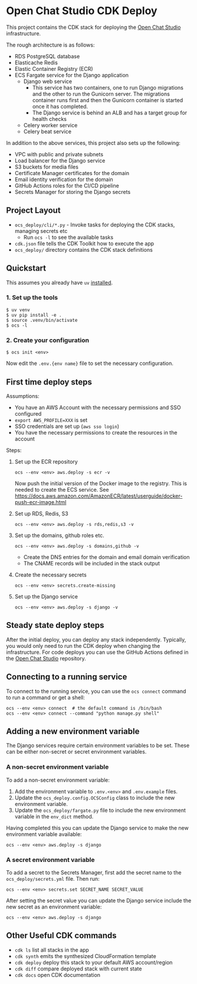 # Open Chat Studio CDK Deploy

This project contains the CDK stack for deploying the [Open Chat Studio](https://github.com/dimagi/open-chat-studio/)
infrastructure.

The rough architecture is as follows:

* RDS PostgreSQL database
* Elasticache Redis
* Elastic Container Registry (ECR)
* ECS Fargate service for the Django application
  * Django web service
    * This service has two containers, one to run Django migrations and the other to run the Gunicorn server.
      The migrations container runs first and then the Gunicorn container is started once it has completed.
    * The Django service is behind an ALB and has a target group for health checks
  * Celery worker service
  * Celery beat service

In addition to the above services, this project also sets up the following:

* VPC with public and private subnets
* Load balancer for the Django service
* S3 buckets for media files
* Certificate Manager certificates for the domain
* Email identity verification for the domain
* GitHub Actions roles for the CI/CD pipeline
* Secrets Manager for storing the Django secrets

## Project Layout

* `ocs_deploy/cli/*.py` - Invoke tasks for deploying the CDK stacks, managing secrets etc
  * Run `ocs -l` to see the available tasks
* `cdk.json` file tells the CDK Toolkit how to execute the app
* `ocs_deploy/` directory contains the CDK stack definitions

## Quickstart

This assumes you already have `uv` [installed](https://docs.astral.sh/uv/getting-started/installation/).

### 1. Set up the tools

```shell
$ uv venv
$ uv pip install -e .
$ source .venv/bin/activate
$ ocs -l
```

### 2. Create your configuration

```shell
$ ocs init <env>
```

Now edit the `.env.{env name}` file to set the necessary configuration.

## First time deploy steps

Assumptions:

* You have an AWS Account with the necessary permissions and SSO configured
* `export AWS_PROFILE=XXX` is set
* SSO credentials are set up (`aws sso login`)
* You have the necessary permissions to create the resources in the account

Steps:

1. Set up the ECR repository

    ```shell
    ocs --env <env> aws.deploy -s ecr -v
    ```

    Now push the initial version of the Docker image to the registry. This is needed to create the ECS service.
    See https://docs.aws.amazon.com/AmazonECR/latest/userguide/docker-push-ecr-image.html
       
2. Set up RDS, Redis, S3

    ```shell
    ocs --env <env> aws.deploy -s rds,redis,s3 -v
    ```
   
3. Set up the domains, github roles etc.

    ```shell
    ocs --env <env> aws.deploy -s domains,github -v
    ```

   * Create the DNS entries for the domain and email domain verification
   * The CNAME records will be included in the stack output

4. Create the necessary secrets

    ```shell
    ocs --env <env> secrets.create-missing
    ```

5. Set up the Django service

    ```shell
    ocs --env <env> aws.deploy -s django -v
    ```
   
## Steady state deploy steps

After the initial deploy, you can deploy any stack independently. Typically, you would only need to 
run the CDK deploy when changing the infrastructure. For code deploys you can use the GitHub Actions defined
in the [Open Chat Studio](https://github.com/dimagi/open-chat-studio/) repository.

## Connecting to a running service

To connect to the running service, you can use the `ocs connect` command to run a command or get a shell:

```shell
ocs --env <env> connect  # the default command is /bin/bash
ocs --env <env> connect --command "python manage.py shell"
```

## Adding a new environment variable

The Django services require certain environment variables to be set. These can be either non-secret or secret environment variables.

### A non-secret environment variable

To add a non-secret environment variable:

1. Add the environment variable to `.env.<env>` and `.env.example` files.
2. Update the `ocs_deploy.config.OCSConfig` class to include the new environment variable.
3. Update the `ocs_deploy/fargate.py` file to include the new environment variable in the `env_dict` method.

Having completed this you can update the Django service to make the new environment variable available:

```shell
ocs --env <env> aws.deploy -s django
```

### A secret environment variable

To add a secret to the Secrets Manager, first add the secret name to the `ocs_deploy/secrets.yml` file. Then run:

```shell
ocs --env <env> secrets.set SECRET_NAME SECRET_VALUE
```

After setting the secret value you can update the Django service include the new secret as an environment variable:

```shell
ocs --env <env> aws.deploy -s django
```

## Other Useful CDK commands

 * `cdk ls`          list all stacks in the app
 * `cdk synth`       emits the synthesized CloudFormation template
 * `cdk deploy`      deploy this stack to your default AWS account/region
 * `cdk diff`        compare deployed stack with current state
 * `cdk docs`        open CDK documentation
